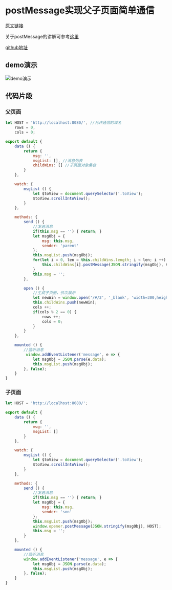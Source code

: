 # postMessage实现父子页面简单通信

[原文链接](https://xiaotianxia.github.io/blog/vuepress/js/communication_using_postmessage.html)

关于postMessage的讲解可参考[这里](https://developer.mozilla.org/zh-CN/docs/Web/API/Window/postMessage)

[github地址](https://github.com/xiaotianxia/postMessage-test)

## demo演示

![demo演示](https://user-gold-cdn.xitu.io/2018/5/11/1634ddbac775667d?w=1420&h=818&f=gif&s=4853771)

## 代码片段

### 父页面

```js
let HOST = 'http://localhost:8080/', //允许通信的域名
    rows = 0,
    cols = 0;

export default {
    data () {
        return {
            msg: '',
            msgList: [], //消息列表
            childWins: [] //子页面对象集合
        }
    },

    watch: {
        msgList () {
            let $toView = document.querySelector('.toView');
            $toView.scrollIntoView();
        }
    },

    methods: {
        send () {
            //发送消息
            if(this.msg == '') { return; }
            let msgObj = {
                msg: this.msg,
                sender: 'parent'
            };
            this.msgList.push(msgObj);
            for(let i = 0, len = this.childWins.length; i < len; i ++) {
                this.childWins[i].postMessage(JSON.stringify(msgObj), HOST);
            }
            this.msg = '';
        },

        open () {
            //生成子页面，依次展示
            let newWin = window.open('/#/2', '_blank', 'width=300,height=400,top=' + (10 + cols * 400) + ',left=' + (10 + rows * 300));
            this.childWins.push(newWin);
            cols ++;
            if(cols % 2 == 0) {
                rows ++;
                cols = 0;
            }
        }
    },

    mounted () {
        //监听消息
         window.addEventListener('message', e => {
            let msgObj = JSON.parse(e.data);
            this.msgList.push(msgObj);
        }, false);
    }
}
```

### 子页面
```js
let HOST = 'http://localhost:8080/';

export default {
    data () {
        return {
            msg: '',
            msgList: []
        }
    },

    watch: {
        msgList () {
            let $toView = document.querySelector('.toView');
            $toView.scrollIntoView();
        }
    },

    methods: {
        send () {
            //发送消息
            if(this.msg == '') { return; }
            let msgObj = {
                msg: this.msg,
                sender: 'son'
            };
            this.msgList.push(msgObj);
            window.opener.postMessage(JSON.stringify(msgObj), HOST);
            this.msg = '';
        }
    },

    mounted () {
        //监听消息
        window.addEventListener('message', e => {
            let msgObj = JSON.parse(e.data);
            this.msgList.push(msgObj);
        }, false);
    }
}
```
